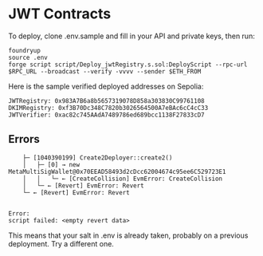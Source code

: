 # JWT Contracts

To deploy, clone .env.sample and fill in your API and private keys, then run:

```
foundryup
source .env
forge script script/Deploy_jwtRegistry.s.sol:DeployScript --rpc-url $RPC_URL --broadcast --verify -vvvv --sender $ETH_FROM
```

Here is the sample verified deployed addresses on Sepolia:
```
JWTRegistry: 0x983A7B6a8b5657319078D858a303830C99761108
DKIMRegistry: 0xf3B70Dc348C7820b3026564500A7eBAc6cC4cC33
JWTVerifier: 0xac82c745AAdA7489786ed689bcc1138F27833cD7
```

## Errors

```
    ├─ [1040390199] Create2Deployer::create2()
    │   ├─ [0] → new MetaMultiSigWallet@0x70EEAD58493d2cDcc62004674c95ee6C529723E1
    │   │   └─ ← [CreateCollision] EvmError: CreateCollision
    │   └─ ← [Revert] EvmError: Revert
    └─ ← [Revert] EvmError: Revert


Error:
script failed: <empty revert data>
```

This means that your salt in .env is already taken, probably on a previous deployment. Try a different one.

